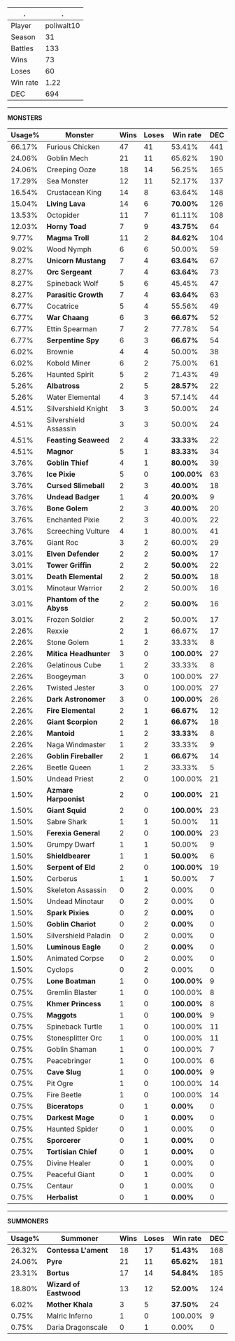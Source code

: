 .|.
|-|-
Player|poliwalt10
Season|31
Battles|133
Wins|73
Loses|60
Win rate|1.22
DEC|694

---
**MONSTERS**

Usage%|Monster|Wins|Loses|Win rate|DEC|
-|-|-|-|-|-|
66.17%|Furious Chicken|47|41|53.41%|441|
24.06%|Goblin Mech|21|11|65.62%|190|
24.06%|Creeping Ooze|18|14|56.25%|165|
17.29%|Sea Monster|12|11|52.17%|137|
16.54%|Crustacean King|14|8|63.64%|148|
15.04%|**Living Lava**|14|6|**70.00%**|126|
13.53%|Octopider|11|7|61.11%|108|
12.03%|**Horny Toad**|7|9|**43.75%**|64|
9.77%|**Magma Troll**|11|2|**84.62%**|104|
9.02%|Wood Nymph|6|6|50.00%|59|
8.27%|**Unicorn Mustang**|7|4|**63.64%**|67|
8.27%|**Orc Sergeant**|7|4|**63.64%**|73|
8.27%|Spineback Wolf|5|6|45.45%|47|
8.27%|**Parasitic Growth**|7|4|**63.64%**|63|
6.77%|Cocatrice|5|4|55.56%|49|
6.77%|**War Chaang**|6|3|**66.67%**|52|
6.77%|Ettin Spearman|7|2|77.78%|54|
6.77%|**Serpentine Spy**|6|3|**66.67%**|54|
6.02%|Brownie|4|4|50.00%|38|
6.02%|Kobold Miner|6|2|75.00%|61|
5.26%|Haunted Spirit|5|2|71.43%|49|
5.26%|**Albatross**|2|5|**28.57%**|22|
5.26%|Water Elemental|4|3|57.14%|44|
4.51%|Silvershield Knight|3|3|50.00%|24|
4.51%|Silvershield Assassin|3|3|50.00%|24|
4.51%|**Feasting Seaweed**|2|4|**33.33%**|22|
4.51%|**Magnor**|5|1|**83.33%**|34|
3.76%|**Goblin Thief**|4|1|**80.00%**|39|
3.76%|**Ice Pixie**|5|0|**100.00%**|63|
3.76%|**Cursed Slimeball**|2|3|**40.00%**|18|
3.76%|**Undead Badger**|1|4|**20.00%**|9|
3.76%|**Bone Golem**|2|3|**40.00%**|20|
3.76%|Enchanted Pixie|2|3|40.00%|22|
3.76%|Screeching Vulture|4|1|80.00%|41|
3.76%|Giant Roc|3|2|60.00%|29|
3.01%|**Elven Defender**|2|2|**50.00%**|17|
3.01%|**Tower Griffin**|2|2|**50.00%**|22|
3.01%|**Death Elemental**|2|2|**50.00%**|18|
3.01%|Minotaur Warrior|2|2|50.00%|16|
3.01%|**Phantom of the Abyss**|2|2|**50.00%**|16|
3.01%|Frozen Soldier|2|2|50.00%|17|
2.26%|Rexxie|2|1|66.67%|17|
2.26%|Stone Golem|1|2|33.33%|8|
2.26%|**Mitica Headhunter**|3|0|**100.00%**|27|
2.26%|Gelatinous Cube|1|2|33.33%|8|
2.26%|Boogeyman|3|0|100.00%|27|
2.26%|Twisted Jester|3|0|100.00%|27|
2.26%|**Dark Astronomer**|3|0|**100.00%**|26|
2.26%|**Fire Elemental**|2|1|**66.67%**|12|
2.26%|**Giant Scorpion**|2|1|**66.67%**|18|
2.26%|**Mantoid**|1|2|**33.33%**|8|
2.26%|Naga Windmaster|1|2|33.33%|9|
2.26%|**Goblin Fireballer**|2|1|**66.67%**|14|
2.26%|Beetle Queen|1|2|33.33%|5|
1.50%|Undead Priest|2|0|100.00%|21|
1.50%|**Azmare Harpoonist**|2|0|**100.00%**|21|
1.50%|**Giant Squid**|2|0|**100.00%**|23|
1.50%|Sabre Shark|1|1|50.00%|11|
1.50%|**Ferexia General**|2|0|**100.00%**|23|
1.50%|Grumpy Dwarf|1|1|50.00%|9|
1.50%|**Shieldbearer**|1|1|**50.00%**|6|
1.50%|**Serpent of Eld**|2|0|**100.00%**|19|
1.50%|Cerberus|1|1|50.00%|7|
1.50%|Skeleton Assassin|0|2|0.00%|0|
1.50%|Undead Minotaur|0|2|0.00%|0|
1.50%|**Spark Pixies**|0|2|**0.00%**|0|
1.50%|**Goblin Chariot**|0|2|**0.00%**|0|
1.50%|Silvershield Paladin|0|2|0.00%|0|
1.50%|**Luminous Eagle**|0|2|**0.00%**|0|
1.50%|Animated Corpse|0|2|0.00%|0|
1.50%|Cyclops|0|2|0.00%|0|
0.75%|**Lone Boatman**|1|0|**100.00%**|9|
0.75%|Gremlin Blaster|1|0|100.00%|8|
0.75%|**Khmer Princess**|1|0|**100.00%**|8|
0.75%|**Maggots**|1|0|**100.00%**|9|
0.75%|Spineback Turtle|1|0|100.00%|11|
0.75%|Stonesplitter Orc|1|0|100.00%|11|
0.75%|Goblin Shaman|1|0|100.00%|7|
0.75%|Peacebringer|1|0|100.00%|6|
0.75%|**Cave Slug**|1|0|**100.00%**|9|
0.75%|Pit Ogre|1|0|100.00%|14|
0.75%|Fire Beetle|1|0|100.00%|14|
0.75%|**Biceratops**|0|1|**0.00%**|0|
0.75%|**Darkest Mage**|0|1|**0.00%**|0|
0.75%|Haunted Spider|0|1|0.00%|0|
0.75%|**Sporcerer**|0|1|**0.00%**|0|
0.75%|**Tortisian Chief**|0|1|**0.00%**|0|
0.75%|Divine Healer|0|1|0.00%|0|
0.75%|Peaceful Giant|0|1|0.00%|0|
0.75%|Centaur|0|1|0.00%|0|
0.75%|**Herbalist**|0|1|**0.00%**|0|

---
**SUMMONERS**

Usage%|Summoner|Wins|Loses|Win rate|DEC|
-|-|-|-|-|-|
26.32%|**Contessa L'ament**|18|17|**51.43%**|168|
24.06%|**Pyre**|21|11|**65.62%**|181|
23.31%|**Bortus**|17|14|**54.84%**|185|
18.80%|**Wizard of Eastwood**|13|12|**52.00%**|124|
6.02%|**Mother Khala**|3|5|**37.50%**|24|
0.75%|Malric Inferno|1|0|100.00%|9|
0.75%|Daria Dragonscale|0|1|0.00%|0|
